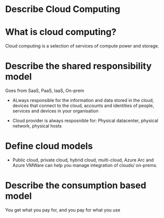 # Describe Cloud Computing

# What is cloud computing?

Cloud computing is a selection of services of compute power and storage.

# Describe the shared responsibility model

Goes from SaaS, PaaS, IaaS, On-prem

- ALways responsible for the information and data stored in the cloud, devices that connect to the cloud, accounts and identities of people, services and devices in your organisation

- Cloud provider is always resposnible for: Physical datacenter, physical network, physical hosts

# Define cloud models

- Public cloud, private cloud, hybrid cloud, multi-cloud, Azure Arc and Azure VMWare can help you manage integration of clouds/ on-prems.

# Describe the consumption based model

You get what you pay for, and you pay for what you use